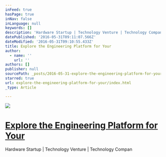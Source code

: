 ```yaml
---
inFeed: true
hasPage: true
inNav: false
inLanguage: null
keywords: []
description: 'Hardware Startup | Technology Venture | Technology Compan '
datePublished: '2016-05-31T09:11:07.566Z'
dateModified: '2016-05-31T09:10:55.433Z'
title: Explore the Engineering Platform for Your
author:
  - name: ''
    url: ''
authors: []
publisher: null
sourcePath: _posts/2016-05-31-explore-the-engineering-platform-for-your.md
starred: true
url: explore-the-engineering-platform-for-your/index.html
_type: Article

---
```

![](https://the-grid-user-content.s3-us-west-2.amazonaws.com/044ff237-c14b-42fe-b864-5113d6e1b0b5.jpg)

# [Explore the Engineering Platform for Your][0]  

Hardware Startup | Technology Venture | Technology Compan

[0]: http://www.buildventure.net/